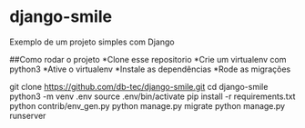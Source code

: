 # django-smile
Exemplo de um projeto simples com Django

##Como rodar o projeto
*Clone esse repositorio
*Crie um virtualenv com python3
*Ative o virtualenv
*Instale as dependências
*Rode as migrações

git clone https://github.com/db-tec/django-smile.git
cd django-smile
python3 -m venv .env
source .env/bin/activate
pip install -r requirements.txt
python contrib/env_gen.py
python manage.py migrate
python manage.py runserver